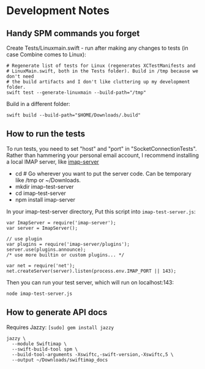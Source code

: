Development Notes
===============

Handy SPM commands you forget
----------------------------------------

Create Tests/Linuxmain.swift - run after making any changes to tests (in case Combine comes to Linux):

    # Regenerate list of tests for Linux (regenerates XCTestManifests and
    # LinuxMain.swift, both in the Tests folder). Build in /tmp because we don't need
    # the build artifacts and I don't like cluttering up my development folder.
    swift test --generate-linuxmain --build-path="/tmp"

Build in a different folder:

    swift build --build-path="$HOME/Downloads/.build"

How to run the tests
-----------------------

To run tests, you need to set "host" and "port" in "SocketConnectionTests".
Rather than hammering your personal email account, I recommend installing
a local IMAP server, like [imap-server](https://www.npmjs.com/package/imap-server)

- cd # Go wherever you want to put the server code. Can be temporary
    like /tmp or ~/Downloads.
- mkdir imap-test-server
- cd imap-test-server
- npm install imap-server

In your imap-test-server directory, Put this script into `imap-test-server.js`:

    var ImapServer = require('imap-server');
    var server = ImapServer();

    // use plugin
    var plugins = require('imap-server/plugins');
    server.use(plugins.announce);
    /* use more builtin or custom plugins... */

    var net = require('net');
    net.createServer(server).listen(process.env.IMAP_PORT || 143);

Then you can run your test server, which will run on localhost:143:

    node imap-test-server.js

How to generate API docs
------------------------------

Requires Jazzy: `[sudo] gem install jazzy`

    jazzy \
      --module Swiftimap \
      --swift-build-tool spm \
      --build-tool-arguments -Xswiftc,-swift-version,-Xswiftc,5 \
      --output ~/Downloads/swiftimap_docs
